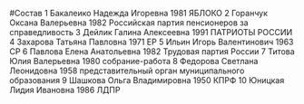 #Состав
1 Бакалеико Надежда Игоревна 1981 ЯБЛОКО
2 Горанчук Оксана Валерьевна 1982 Российская партия пенсионеров за справедливость
3 Дейлик Галина Алексеевна 1991 ПАТРИОТЫ РОССИИ
4 Захарова Татьяна Павловна 1971 ЕР
5 Ильин Игорь Валентинович 1963 СР
6 Павлова Елена Анатольевна 1982 Трудовая партия России
7 Титова Юлия Валерьевна 1980 собрание-работа
8 Федорова Светлана Леонидовна 1958 представительный орган муниципального образования
9 Шашкова Ольга Владимировна 1950 КПРФ
10 Юницкая Лидия Ивановна 1986 ЛДПР
